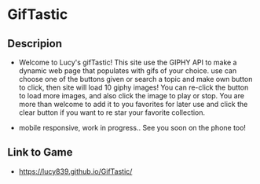# GifTastic

## Descripion

-   Welcome to Lucy's gifTastic!
This site use the GIPHY API to make a dynamic web page that populates with gifs of your choice. 
use can choose one of the buttons given or search a topic and make own button to click, then
site will load 10 giphy images!
You can re-click the button to load more images, and also click the image to play or stop.
You are more than welcome to add it to you favorites for later use and 
click the clear button if you want to re star your favorite collection.

-   mobile responsive, work in progress.. See you soon on the phone too!

## Link to Game

-   https://lucy839.github.io/GifTastic/


